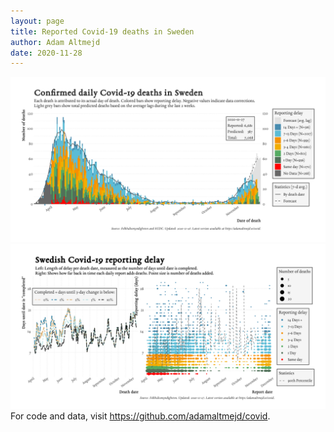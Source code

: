 ```yaml
---
layout: page
title: Reported Covid-19 deaths in Sweden
author: Adam Altmejd
date: 2020-11-28
---
```


![Graph of Swedish Covid-19 deaths with reporting delay.](deaths_lag_sweden_2020-11-28.png "Swedish Covid-19 deaths.")
![Graph of Swedish Covid-19 reporting delay in daily deaths.](lag_trend_sweden_2020-11-28.png "Trend in Swedish Covid-19 mortality reporting delay.")
For code and data, visit <https://github.com/adamaltmejd/covid>.
